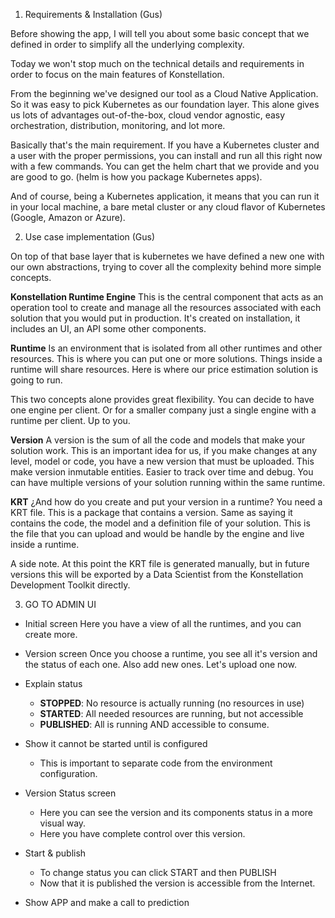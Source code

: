 
1.  Requirements & Installation (Gus)

Before showing the app, I will tell you about some basic concept that we defined in order to simplify all the underlying complexity. 

Today we won't stop much on the technical details and requirements in order to focus on the main features of Konstellation. 

From the beginning we've designed our tool as a Cloud Native Application. So it was easy to pick Kubernetes as our foundation layer. This alone gives us lots of advantages out-of-the-box, cloud vendor agnostic, easy orchestration, distribution, monitoring, and lot more.

Basically that's the main requirement. If you have a Kubernetes cluster and a user with the proper permissions, you can install and run all this right now with a few commands. You can get the helm chart that we provide and you are good to go. (helm is how you package Kubernetes apps).

And of course, being a Kubernetes application, it means that you can run it in your local machine, a bare metal cluster or any cloud flavor of Kubernetes (Google, Amazon or Azure).


2.  Use case implementation (Gus)

On top of that base layer that is kubernetes we have defined a new one with our own abstractions, trying to cover all the complexity behind more simple concepts.


**Konstellation Runtime Engine** 
	This is the central component that acts as an operation tool to create and manage all the resources associated with each solution that you would put in production. It's created on installation, it includes an UI, an API some other components.

 **Runtime**
Is an environment that is isolated from all other runtimes and other resources. This is  where you can put one or more solutions. Things inside a runtime will share resources. Here is where our price estimation solution is going to run. 

This two concepts alone provides great flexibility. You can decide to have one engine per client. Or for a smaller company just a single engine with a runtime per client. Up to you.

**Version**
A version is the sum of all the code and models that make your solution work. This is an important idea for us, if you make changes at any level, model or code, you have a new version that must be uploaded. This make version inmutable entities. Easier to track over time and debug. You can have multiple versions of your solution running within the same runtime.

**KRT** 
¿And how do you create and put your version in a runtime? You need a KRT file. This is a package that contains a version. Same as saying it contains the code, the model and a definition file of your solution. This is the file that you can upload and would be handle by the engine and live inside a runtime.

A side note. At this point the KRT file is generated manually, but in future versions this will be exported by a Data Scientist from the Konstellation Development Toolkit directly. 

3.  GO TO ADMIN UI

- Initial screen
Here you have a view of all the runtimes, and you can create more.

- Version screen
Once you choose a runtime, you see all it's version and the status of each one. Also add new ones. Let's upload one now.

- Explain status
	- **STOPPED**: No resource is actually running (no resources in use)
	- **STARTED**: All needed resources are running, but not accessible
	- **PUBLISHED**: All is running AND accessible to consume.

- Show it cannot be started until is configured
	- This is important to separate code from the environment configuration.

- Version Status screen
	- Here you can see the version and its components status in a more visual way.
	- Here you have complete control over this version. 

- Start & publish
	- To change status you can click START and then PUBLISH
	- Now that it is published the version is accessible from the Internet.

- Show APP and make a call to prediction




<!--stackedit_data:
eyJoaXN0b3J5IjpbMTYxMjI3NjEzOCwxOTI4MjkzNjc2LC0xOT
gyMDI5MjAsNzk0OTgxMDc3LC04NDUwNjUzNzgsLTg4MjQzMjUw
MywtMTc4OTUwMDM3OSwtMTAxMTg1MzQ0MSwtMjA0MTAxNzEwMy
wxNjk0MzMwMTA1LDE4OTczMjE5NzQsMTUxNjU0MjQ0Niw0NzI5
MDAzODksLTE0NTAzODc3NTUsLTcxNjM4NTE3LDExODUyNDEwND
AsLTE1NDkzMjU1MiwtMjAyNzk3NTkxN119
-->